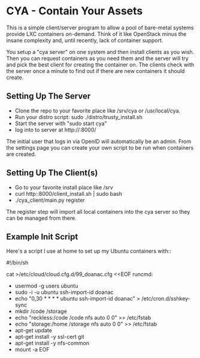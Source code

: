 CYA - Contain Your Assets
=========================

This is a simple client/server program to allow a pool of bare-metal systems
provide LXC containers on-demand. Think of it like OpenStack minus the insane
complexity and, until recently, lack of container support.

You setup a "cya server" on one system and then install clients as you wish.
Then you can request containers as you need them and the server will try and
pick the best client for creating the container on. The clients check with the
server once a minute to find out if there are new containers it should create.

Setting Up The Server
---------------------

* Clone the repo to your favorite place like /srv/cya or /usr/local/cya.
* Run your distro script: sudo ./distro/trusty_install.sh
* Start the server with "sudo start cya"
* log into to server at http://<server>:8000/

The initial user that logs in via OpenID will automatically be an admin. From
the settings page you can create your own script to be run when containers are
created.

Setting Up The Client(s)
------------------------

* Go to your favorite install place like /srv
* curl http:<cya server>:8000/client_install.sh | sudo bash
* ./cya_client/main.py register

The register step will import all local containers into the cya server so they
can be managed from there.

Example Init Script
-------------------

Here's a script I use at home to set up my Ubuntu containers with::

 #!/bin/sh

 cat >/etc/cloud/cloud.cfg.d/99_doanac.cfg <<EOF
 runcmd:
   - usermod -g users ubuntu
   - sudo -i -u ubuntu ssh-import-id doanac
   - echo "0,30 * * * * ubuntu ssh-import-id doanac" > /etc/cron.d/sshkey-sync
   - mkdir /code /storage
   - echo "reckless:/code   /code   nfs    auto  0  0" >> /etc/fstab
   - echo "storage:/home   /storage   nfs    auto  0  0" >> /etc/fstab
   - apt-get update
   - apt-get install -y ssl-cert git
   - apt-get install -y nfs-common
   - mount -a
 EOF
